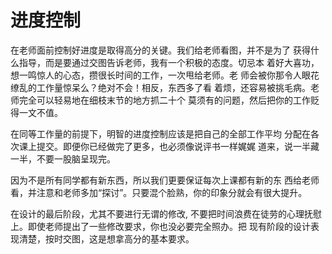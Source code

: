 # 进度控制

在老师面前控制好进度是取得高分的关键。我们给老师看图，并不是为了  获得什么指导，而是要通过交图告诉老师，我有一个积极的态度。切忌本  着好大喜功，想一鸣惊人的心态，攒很长时间的工作，一次甩给老师。老  师会被你那令人眼花缭乱的工作量惊呆么？绝对不会！相反，东西多了看  着烦，还容易被挑毛病。老师完全可以轻易地在细枝末节的地方抓二十个  莫须有的问题，然后把你的工作贬得一文不值。

在同等工作量的前提下，明智的进度控制应该是把自己的全部工作平均  分配在各次课上提交。即便你已经做完了更多，也必须像说评书一样娓娓  道来，说一半藏一半，不要一股脑呈现完。

因为不是所有同学都有新东西，所以我们更要保证每次上课都有新的东  西给老师看，并注意和老师多加“探讨”。只要混个脸熟，你的印象分就会有很大提升。

在设计的最后阶段，尤其不要进行无谓的修改, 不要把时间浪费在徒劳的心理抚慰上。即使老师提出了一些修改要求，你也没必要完全照办。把  现有阶段的设计表现清楚，按时交图，这是想拿高分的基本要求。

